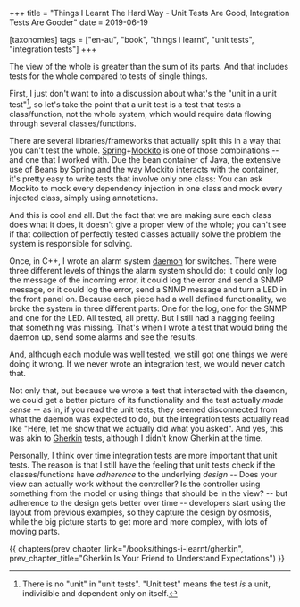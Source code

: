 +++
title = "Things I Learnt The Hard Way - Unit Tests Are Good, Integration Tests Are Gooder"
date = 2019-06-19

[taxonomies]
tags = ["en-au", "book", "things i learnt", "unit tests", "integration tests"]
+++

The view of the whole is greater than the sum of its parts. And that includes
tests for the whole compared to tests of single things.

<!-- more -->

First, I just don't want to into a discussion about what's the "unit in a unit
test"[^1], so let's take the point that a unit test is a test that tests a
class/function, not the whole system, which would require data flowing through
several classes/functions.

There are several libraries/frameworks that actually split this in a way that
you can't test the whole.
[Spring](https://spring.io/)+[Mockito](https://site.mockito.org/) is one of
those combinations -- and one that I worked with. Due the bean container of
Java, the extensive use of Beans by Spring and the way Mockito interacts with
the container, it's pretty easy to write tests that involve only one class:
You can ask Mockito to mock every dependency injection in one class and mock
every injected class, simply using annotations.

And this is cool and all. But the fact that we are making sure each class does
what it does, it doesn't give a proper view of the whole; you can't see if
that collection of perfectly tested classes actually solve the problem the
system is responsible for solving.

Once, in C++, I wrote an alarm system
[daemon](https://en.wikipedia.org/wiki/Daemon_(computing)) for switches. There
were three different levels of things the alarm system should do: It could
only log the message of the incoming error, it could log the error and send a
SNMP message, or it could log the error, send a SNMP message and turn a LED in
the front panel on.  Because each piece had a well defined functionality, we
broke the system in three different parts: One for the log, one for the SNMP
and one for the LED.  All tested, all pretty. But I still had a nagging
feeling that something was missing. That's when I wrote a test that would
bring the daemon up, send some alarms and see the results.

And, although each module was well tested, we still got one things we were
doing it wrong. If we never wrote an integration test, we would never catch
that.

Not only that, but because we wrote a test that interacted with the daemon, we
could get a better picture of its functionality and the test actually _made
sense_ -- as in, if you read the unit tests, they seemed disconnected from
what the daemon was expected to do, but the integration tests actually read
like "Here, let me show that we actually did what you asked". And yes, this
was akin to [Gherkin](/books/things-i-learnt/gherkin) tests, although I didn't
know Gherkin at the time.

Personally, I think over time integration tests are more important that unit
tests. The reason is that I still have the feeling that unit tests check if
the classes/functions have _adherence_ to the underlying _design_ -- Does your
view can actually work without the controller? Is the controller using
something from the model or using things that should be in the view? -- but
adherence to the design gets better over time -- developers start using the
layout from previous examples, so they capture the design by osmosis, while
the big picture starts to get more and more complex, with lots of moving
parts.

[^1]: There is no "unit" in "unit tests". "Unit test" means the test _is_ a
  unit, indivisible and dependent only on itself.

{{ chapters(prev_chapter_link="/books/things-i-learnt/gherkin", prev_chapter_title="Gherkin Is Your Friend to Understand Expectations") }}
